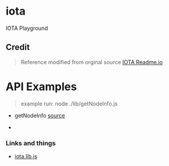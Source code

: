 # iota
IOTA Playground

## Credit
> Reference modified from orginal source
> [IOTA Readme.io](https://iota.readme.io/v1.2.0/reference)

# API Examples
> example run: node ./lib/getNodeInfo.js
- getNodeInfo [source](https://github.com/mallond/iota/blob/master/lib/getNodeInfo.js) 

-

### Links and things

- [iota.lib.js](https://github.com/iotaledger/iota.lib.js/)
